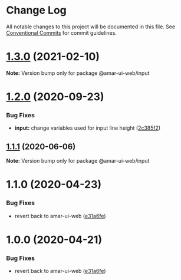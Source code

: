 # Change Log

All notable changes to this project will be documented in this file.
See [Conventional Commits](https://conventionalcommits.org) for commit guidelines.

# [1.3.0](https://github.com/tunaiku/amar-ui-web/compare/v1.2.2...v1.3.0) (2021-02-10)

**Note:** Version bump only for package @amar-ui-web/input





# [1.2.0](https://github.com/tunaiku/amar-ui-web/compare/v1.1.1...v1.2.0) (2020-09-23)


### Bug Fixes

* **input:** change variables used for input line height ([2c385f2](https://github.com/tunaiku/amar-ui-web/commit/2c385f28527dbfb2e61b12fff66cdbae8fd7209f))





## [1.1.1](https://github.com/tunaiku/amar-ui-web/compare/v1.1.0...v1.1.1) (2020-06-06)

**Note:** Version bump only for package @amar-ui-web/input





# 1.1.0 (2020-04-23)


### Bug Fixes

* revert back to amar-ui-web ([e31a6fe](https://github.com/tunaiku/amar-ui-web/commit/e31a6fee8b131a7af180cfee279eb2aabda47608))





# 1.0.0 (2020-04-21)


### Bug Fixes

* revert back to amar-ui-web ([e31a6fe](https://github.com/tunaiku/amar-ui-web/commit/e31a6fee8b131a7af180cfee279eb2aabda47608))
